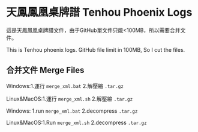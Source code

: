 # 天鳳鳳凰桌牌譜 Tenhou Phoenix Logs

這是天鳳鳳凰桌牌譜文件，由于GitHub單文件只能<100MB，所以需要合并文件。

This is Tenhou phoenix logs. GitHub file limit in 100MB, So I cut the files.

## 合并文件 Merge Files

Windows:1.運行 `merge_xml.bat`  2.解壓縮 `.tar.gz`

Linux&MacOS:1.運行 `merge_xml.sh`  2.解壓縮 `.tar.gz`

Windows: 1.run `merge_xml.bat`  2.decompress `.tar.gz`

Linux&MacOS:1.Run `merge_xml.sh`  2.decompress `.tar.gz`